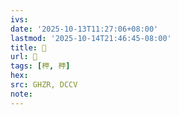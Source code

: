 ```yaml
---
ivs:
date: '2025-10-13T11:27:06+08:00'
lastmod: '2025-10-14T21:46:45-08:00'
title: 󰕠
url: 󰕠
tags: [柙, 柙]
hex: 
src: GHZR, DCCV
note:
---
```


